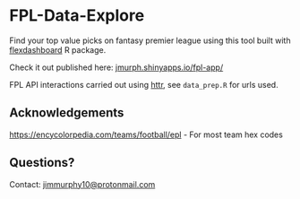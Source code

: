 # FPL-Data-Explore

Find your top value picks on fantasy premier league using this tool built with [flexdashboard](https://pkgs.rstudio.com/flexdashboard) R package.

Check it out published here: [jmurph.shinyapps.io/fpl-app/](https://jmurph.shinyapps.io/fpl-app/)

FPL API interactions carried out using [httr](https://github.com/r-lib/httr), see `data_prep.R` for urls used. 

## Acknowledgements

https://encycolorpedia.com/teams/football/epl - For most team hex codes 

## Questions?

Contact: jimmurphy10@protonmail.com
